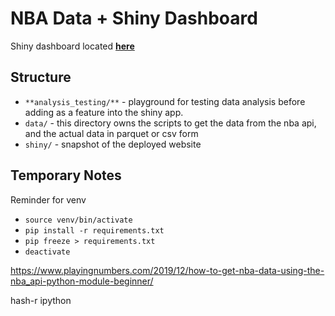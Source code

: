 # NBA Data + Shiny Dashboard

Shiny dashboard located [**here**](https://datawags.shinyapps.io/yoooo/)

## Structure

* `**analysis_testing/**` -  playground for testing data analysis before adding as a feature into the shiny app.
* `data/` - this directory owns the scripts to get the data from the nba api, and the actual data in parquet or csv form
* `shiny/` - snapshot of the deployed website






## Temporary Notes
Reminder for venv

* `source venv/bin/activate` 
* `pip install -r requirements.txt`
* `pip freeze > requirements.txt`
* `deactivate` 

https://www.playingnumbers.com/2019/12/how-to-get-nba-data-using-the-nba_api-python-module-beginner/

hash-r
ipython
